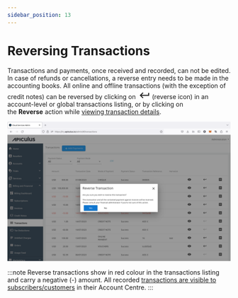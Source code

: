 ```yaml
---
sidebar_position: 13
---
```

# Reversing Transactions

Transactions and payments, once received and recorded, can not be edited. In case of refunds or cancellations, a reverse entry needs to be made in the accounting books. All online and offline transactions (with the exception of credit notes) can be reversed by clicking on  ![Reverse Icon](img/Reverse.png) (reverse icon) in an account-level or global transactions listing, or by clicking on the **Reverse** action while [viewing transaction details](ViewingTransactionDetails).

![Reversing Transactions](img/ReversingTransactions.png)

:::note 
Reverse transactions show in red colour in the transactions listing and carry a negative (-) amount. All recorded [transactions are visible to subscribers/customers](/docs/Subscribers/AccountCentre/WalletandTransactions) in their Account Centre.
:::
